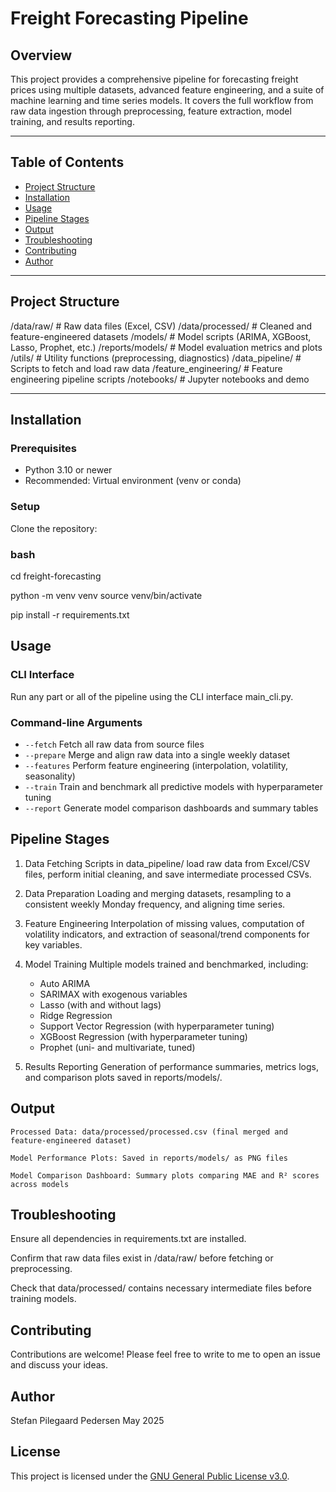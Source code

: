 # Freight Forecasting Pipeline

## Overview

This project provides a comprehensive pipeline for forecasting freight prices using multiple datasets, advanced feature engineering, and a suite of machine learning and time series models. It covers the full workflow from raw data ingestion through preprocessing, feature extraction, model training, and results reporting.

---

## Table of Contents

- [Project Structure](#project-structure)  
- [Installation](#installation)  
- [Usage](#usage)  
- [Pipeline Stages](#pipeline-stages)  
- [Output](#output)  
- [Troubleshooting](#troubleshooting)  
- [Contributing](#contributing)  
- [Author](#author)  

---

## Project Structure

/data/raw/ # Raw data files (Excel, CSV)
/data/processed/ # Cleaned and feature-engineered datasets
/models/ # Model scripts (ARIMA, XGBoost, Lasso, Prophet, etc.)
/reports/models/ # Model evaluation metrics and plots
/utils/ # Utility functions (preprocessing, diagnostics)
/data_pipeline/ # Scripts to fetch and load raw data
/feature_engineering/ # Feature engineering pipeline scripts
/notebooks/ # Jupyter notebooks and demo


---
## 

## Installation

### Prerequisites

- Python 3.10 or newer
- Recommended: Virtual environment (venv or conda)

### Setup

Clone the repository:

### bash

cd freight-forecasting

python -m venv venv
source venv/bin/activate

pip install -r requirements.txt

## Usage

### CLI Interface

Run any part or all of the pipeline using the CLI interface main_cli.py.

### Command-line Arguments

- `--fetch` Fetch all raw data from source files  
- `--prepare` Merge and align raw data into a single weekly dataset  
- `--features` Perform feature engineering (interpolation, volatility, seasonality)  
- `--train` Train and benchmark all predictive models with hyperparameter tuning  
- `--report` Generate model comparison dashboards and summary tables  



## Pipeline Stages
1. Data Fetching
    Scripts in data_pipeline/ load raw data from Excel/CSV files, perform initial cleaning, and save intermediate processed CSVs.

2. Data Preparation
    Loading and merging datasets, resampling to a consistent weekly Monday frequency, and aligning time series.

3. Feature Engineering
    Interpolation of missing values, computation of volatility indicators, and extraction of seasonal/trend components for key variables.

4. Model Training
    Multiple models trained and benchmarked, including:

    - Auto ARIMA
    - SARIMAX with exogenous variables
    - Lasso (with and without lags)
    - Ridge Regression
    - Support Vector Regression (with hyperparameter tuning)
    - XGBoost Regression (with hyperparameter tuning)
    - Prophet (uni- and multivariate, tuned)

6. Results Reporting
    Generation of performance summaries, metrics logs, and comparison plots saved in reports/models/.

## Output
    Processed Data: data/processed/processed.csv (final merged and feature-engineered dataset)

    Model Performance Plots: Saved in reports/models/ as PNG files

    Model Comparison Dashboard: Summary plots comparing MAE and R² scores across models

## Troubleshooting
Ensure all dependencies in requirements.txt are installed.

Confirm that raw data files exist in /data/raw/ before fetching or preprocessing.

Check that data/processed/ contains necessary intermediate files before training models.

## Contributing

Contributions are welcome! Please feel free to write to me to open an issue and discuss your ideas.

## Author
Stefan Pilegaard Pedersen
May 2025

## License

This project is licensed under the [GNU General Public License v3.0](LICENSE).

